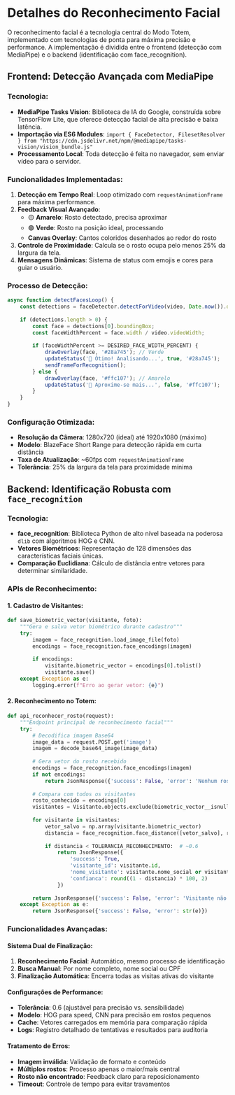 # Detalhes do Reconhecimento Facial

O reconhecimento facial é a tecnologia central do Modo Totem, implementado com tecnologias de ponta para máxima precisão e performance. A implementação é dividida entre o frontend (detecção com MediaPipe) e o backend (identificação com face_recognition).

## Frontend: Detecção Avançada com MediaPipe

### **Tecnologia:**
-   **MediaPipe Tasks Vision**: Biblioteca de IA do Google, construída sobre TensorFlow Lite, que oferece detecção facial de alta precisão e baixa latência.
-   **Importação via ES6 Modules**: `import { FaceDetector, FilesetResolver } from "https://cdn.jsdelivr.net/npm/@mediapipe/tasks-vision/vision_bundle.js"`
-   **Processamento Local**: Toda detecção é feita no navegador, sem enviar vídeo para o servidor.

### **Funcionalidades Implementadas:**
1.  **Detecção em Tempo Real**: Loop otimizado com `requestAnimationFrame` para máxima performance.
2.  **Feedback Visual Avançado**: 
    -   🟡 **Amarelo**: Rosto detectado, precisa aproximar
    -   🟢 **Verde**: Rosto na posição ideal, processando
    -   **Canvas Overlay**: Cantos coloridos desenhados ao redor do rosto
3.  **Controle de Proximidade**: Calcula se o rosto ocupa pelo menos 25% da largura da tela.
4.  **Mensagens Dinâmicas**: Sistema de status com emojis e cores para guiar o usuário.

### **Processo de Detecção:**
```javascript
async function detectFacesLoop() {
    const detections = faceDetector.detectForVideo(video, Date.now()).detections;
    
    if (detections.length > 0) {
        const face = detections[0].boundingBox;
        const faceWidthPercent = face.width / video.videoWidth;
        
        if (faceWidthPercent >= DESIRED_FACE_WIDTH_PERCENT) {
            drawOverlay(face, '#28a745'); // Verde
            updateStatus('🎯 Ótimo! Analisando...', true, '#28a745');
            sendFrameForRecognition();
        } else {
            drawOverlay(face, '#ffc107'); // Amarelo
            updateStatus('📏 Aproxime-se mais...', false, '#ffc107');
        }
    }
}
```

### **Configuração Otimizada:**
-   **Resolução da Câmera**: 1280x720 (ideal) até 1920x1080 (máximo)
-   **Modelo**: BlazeFace Short Range para detecção rápida em curta distância
-   **Taxa de Atualização**: ~60fps com `requestAnimationFrame`
-   **Tolerância**: 25% da largura da tela para proximidade mínima

## Backend: Identificação Robusta com `face_recognition`

### **Tecnologia:**
-   **face_recognition**: Biblioteca Python de alto nível baseada na poderosa `dlib` com algoritmos HOG e CNN.
-   **Vetores Biométricos**: Representação de 128 dimensões das características faciais únicas.
-   **Comparação Euclidiana**: Cálculo de distância entre vetores para determinar similaridade.

### **APIs de Reconhecimento:**

#### **1. Cadastro de Visitantes:**
```python
def save_biometric_vector(visitante, foto):
    """Gera e salva vetor biométrico durante cadastro"""
    try:
        imagem = face_recognition.load_image_file(foto)
        encodings = face_recognition.face_encodings(imagem)
        
        if encodings:
            visitante.biometric_vector = encodings[0].tolist()
            visitante.save()
    except Exception as e:
        logging.error(f"Erro ao gerar vetor: {e}")
```

#### **2. Reconhecimento no Totem:**
```python
def api_reconhecer_rosto(request):
    """Endpoint principal de reconhecimento facial"""
    try:
        # Decodifica imagem Base64
        image_data = request.POST.get('image')
        imagem = decode_base64_image(image_data)
        
        # Gera vetor do rosto recebido
        encodings = face_recognition.face_encodings(imagem)
        if not encodings:
            return JsonResponse({'success': False, 'error': 'Nenhum rosto detectado'})
        
        # Compara com todos os visitantes
        rosto_conhecido = encodings[0]
        visitantes = Visitante.objects.exclude(biometric_vector__isnull=True)
        
        for visitante in visitantes:
            vetor_salvo = np.array(visitante.biometric_vector)
            distancia = face_recognition.face_distance([vetor_salvo], rosto_conhecido)[0]
            
            if distancia < TOLERANCIA_RECONHECIMENTO:  # ~0.6
                return JsonResponse({
                    'success': True,
                    'visitante_id': visitante.id,
                    'nome_visitante': visitante.nome_social or visitante.nome_completo,
                    'confianca': round((1 - distancia) * 100, 2)
                })
        
        return JsonResponse({'success': False, 'error': 'Visitante não reconhecido'})
    except Exception as e:
        return JsonResponse({'success': False, 'error': str(e)})
```

### **Funcionalidades Avançadas:**

#### **Sistema Dual de Finalização:**
1.  **Reconhecimento Facial**: Automático, mesmo processo de identificação
2.  **Busca Manual**: Por nome completo, nome social ou CPF
3.  **Finalização Automática**: Encerra todas as visitas ativas do visitante

#### **Configurações de Performance:**
-   **Tolerância**: 0.6 (ajustável para precisão vs. sensibilidade)
-   **Modelo**: HOG para speed, CNN para precisão em rostos pequenos
-   **Cache**: Vetores carregados em memória para comparação rápida
-   **Logs**: Registro detalhado de tentativas e resultados para auditoria

#### **Tratamento de Erros:**
-   **Imagem inválida**: Validação de formato e conteúdo
-   **Múltiplos rostos**: Processo apenas o maior/mais central
-   **Rosto não encontrado**: Feedback claro para reposicionamento
-   **Timeout**: Controle de tempo para evitar travamentos 